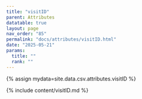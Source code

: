 ```yaml
---
title: "visitID"
parent: Attributes
datatable: true
layout: page
nav_order: "85"
permalink: "docs/attributes/visitID.html"
date: "2025-05-21"
params:
  title: ""
  rank: ""
---
```

{% assign mydata=site.data.csv.attributes.visitID %} 

{% include content/visitID.md %}
